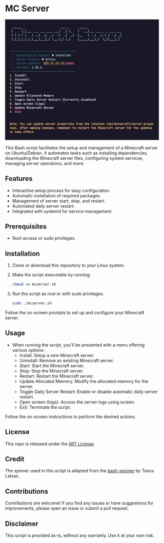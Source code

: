 # MC Server

![MC Server](./screenshots/main-menu.png)

This Bash script facilitates the setup and management of a Minecraft server on Ubuntu/Debian. It automates tasks such as installing dependencies, downloading the Minecraft server files, configuring system services, managing server operations, and more.

## Features

- Interactive setup process for easy configuration.
- Automatic installation of required packages.
- Management of server start, stop, and restart.
- Automated daily server restart.
- Integrated with systemd for service management.

## Prerequisites

- Root access or sudo privileges.

## Installation

1. Clone or download this repository to your Linux system.
2. Make the script executable by running:

   ```bash
   chmod +x mcserver.sh
   ```

3. Run the script as root or with sudo privileges:

   ```bash
   sudo ./mcserver.sh
   ```

Follow the on-screen prompts to set up and configure your Minecraft server.

## Usage

- When running the script, you'll be presented with a menu offering various options:
  - Install: Setup a new Minecraft server.
  - Uninstall: Remove an existing Minecraft server.
  - Start: Start the Minecraft server.
  - Stop: Stop the Minecraft server.
  - Restart: Restart the Minecraft server.
  - Update Allocated Memory: Modify the allocated memory for the server.
  - Toggle Daily Server Restart: Enable or disable automatic daily server restart.
  - Open screen (logs): Access the server logs using screen.
  - Exit: Terminate the script.

Follow the on-screen instructions to perform the desired actions.

## License

This repo is released under the [MIT License](LICENSE).

## Credit

The spinner used in this script is adapted from the [bash-spinner](https://github.com/tlatsas/bash-spinner) by Tasos Latsas.

## Contributions

Contributions are welcome! If you find any issues or have suggestions for improvements, please open an issue or submit a pull request.

## Disclaimer

This script is provided as-is, without any warranty. Use it at your own risk.
